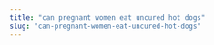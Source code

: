 ```yaml
---
title: "can pregnant women eat uncured hot dogs"
slug: "can-pregnant-women-eat-uncured-hot-dogs"
---
```


